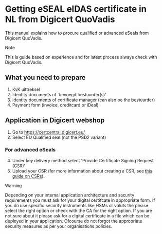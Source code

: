 # Getting eSEAL eIDAS certificate in NL from Digicert QuoVadis

This manual explains how to procure qualified or advanced eSeals from Digicert QuoVadis.

> [!NOTE]
> This is guide based on experience and for latest process always check with Digicert QuoVadis.

## What you need to prepare

1. KvK uittreksel
2. Identity documents of 'bevoegd bestuurder(s)'
3. Identity documents of certificate manager (can also be the bestuurder)
4. Payment form (invoice, creditcard or iDeal)

## Application in Digicert webshop

1. Go to <https://certcentral.digicert.eu/>
2. Select EU Qualified seal (not the PSD2 variant)

### For advanced eSeals

4. Under key delivery method select 'Provide Certificate Signing Request (CSR)'
5. Upload your CSR (for more information about creating a CSR, see [this guide on CSRs](../CSR.md)).

> [!WARNING]
> Depending on your internal application architecture and security requirements you must ask for your digital certifcate in appropriate form. If you do use specific security instruments like HSMs or valuts the please select the right option or check with the CA for the right option. If you are not sure about it please ask for a digital certificate in a file which can be deployed in your application. Ofcourse do not forgot the appropriate security measures as per your organisations policies. 